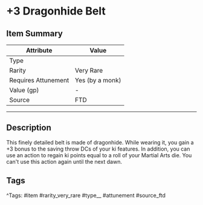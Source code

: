 # +3 Dragonhide Belt

## Item Summary

| Attribute            | Value                        |
|----------------------|------------------------------|
| Type                 |   |
| Rarity               | Very Rare             |
| Requires Attunement  | Yes (by a monk)                |
| Value (gp)           | -    |
| Source               | FTD |

---

## Description

This finely detailed belt is made of dragonhide. While wearing it, you gain a +3 bonus to the saving throw DCs of your ki features. In addition, you can use an action to regain ki points equal to a roll of your Martial Arts die. You can't use this action again until the next dawn.

## Tags

^Tags: #item #rarity_very_rare #type__ #attunement #source_ftd
